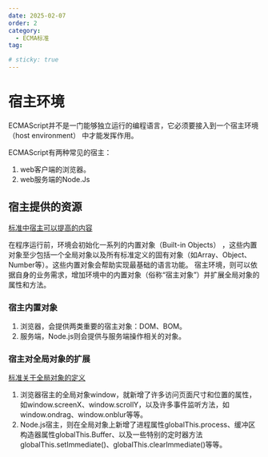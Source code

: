 ```yaml
---
date: 2025-02-07
order: 2
category:
  - ECMA标准
tag:

# sticky: true
---
```


# **宿主环境**

ECMAScript并不是一门能够独立运行的编程语言，它必须要接入到一个宿主环境（host environment） 中才能发挥作用。

ECMAScript有两种常见的宿主：
1. web客户端的浏览器。
2. web服务端的Node.Js

## **宿主提供的资源**

[标准中宿主可以提高的内容](https://ecma262.com/2024/#sec-host-layering-points)

在程序运行前，环境会初始化一系列的内置对象（Built-in Objects） ，这些内置对象至少包括一个全局对象以及所有标准定义的固有对象（如Array、Object、Number等）。这些内置对象会帮助实现最基础的语言功能。
宿主环境，则可以依据自身的业务需求，增加环境中的内置对象（俗称“宿主对象”）并扩展全局对象的属性和方法。

### **宿主内置对象**

1. 浏览器，会提供两类重要的宿主对象：DOM、BOM。
2. 服务端，Node.js则会提供与服务端操作相关的对象。

### **宿主对全局对象的扩展**
[标准关于全局对象的定义](https://ecma262.com/2024/#sec-global-object)
1. 浏览器宿主的全局对象window，就新增了许多访问页面尺寸和位置的属性，如window.screenX、window.scrollY，以及许多事件监听方法，如window.ondrag、window.onblur等等。
2. Node.js宿主，则在全局对象上新增了进程属性globalThis.process、缓冲区构造器属性globalThis.Buffer、以及一些特别的定时器方法globalThis.setImmediate()、globalThis.clearImmediate()等等。


